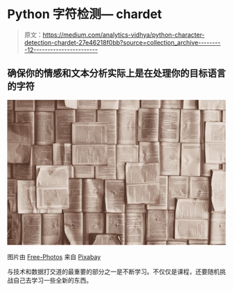 # Python 字符检测— chardet

> 原文：<https://medium.com/analytics-vidhya/python-character-detection-chardet-27e46218f0bb?source=collection_archive---------12----------------------->

## 确保你的情感和文本分析实际上是在处理你的目标语言的字符

![](img/6b87af8aa6256c631af97abd078645a5.png)

图片由 [Free-Photos](https://pixabay.com/photos/?utm_source=link-attribution&utm_medium=referral&utm_campaign=image&utm_content=1245690) 来自 [Pixabay](https://pixabay.com/?utm_source=link-attribution&utm_medium=referral&utm_campaign=image&utm_content=1245690)

与技术和数据打交道的最重要的部分之一是不断学习。不仅仅是课程，还要随机挑战自己去学习一些全新的东西。